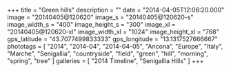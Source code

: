 +++
title = "Green hills"
description = ""
date = "2014-04-05T12:06:20.000"
image = "20140405@120620"
image_s = "20140405@120620-s"
image_width_s = "400"
image_height_s = "300"
image_xl = "20140405@120620-xl"
image_width_xl = "1024"
image_height_xl = "768"
gps_latitude = "43.7077499833333"
gps_longitude = "13.1317527666667"
phototags = [ "2014", "2014-04", "2014-04-05", "Ancona", "Europe", "Italy", "Marche", "Senigallia", "countryside", "field", "green", "hill", "morning", "spring", "tree" ]
galleries = [ "2014 Timeline", "Senigallia Hills" ]
+++
